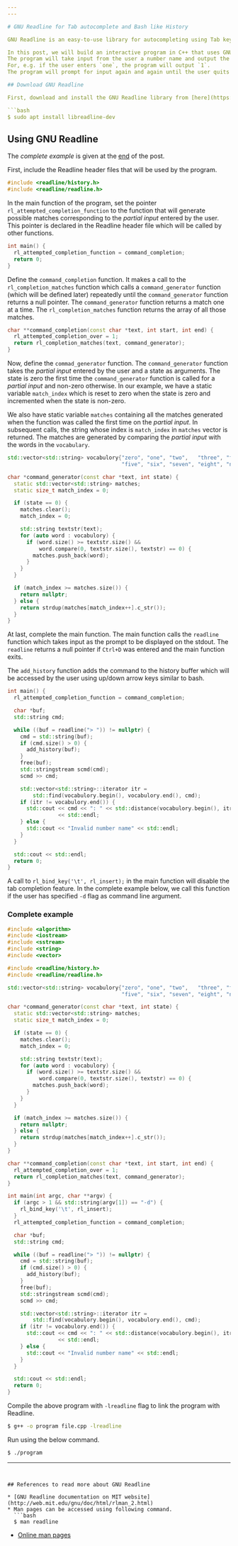 ```yaml
---
---

# GNU Readline for Tab autocomplete and Bash like History

GNU Readline is an easy-to-use library for autocompleting using Tab key and bash like history using up/down array keys for interactive programs with command line interface.<!--more-->

In this post, we will build an interactive program in C++ that uses GNU Readline library.
The program will take input from the user a number name and output the corresponding number.
For, e.g. if the user enters `one`, the program will output `1`.
The program will prompt for input again and again until the user quits by pressing `Ctrl+D`.

## Download GNU Readline

First, download and install the GNU Readline library from [here](https://ftp.gnu.org/gnu/readline/). Ubuntu users can easily download from apt using the following command.

```bash
$ sudo apt install libreadline-dev
```

## Using GNU Readline

The *complete example* is given at the [end](#complete-example) of the post.

First, include the Readline header files that will be used by the program.

```cpp
#include <readline/history.h>
#include <readline/readline.h>
```

In the main function of the program, set the pointer `rl_attempted_completion_function` to the function that will generate possible matches corresponding to the *partial input* entered by the user.
This pointer is declared in the Readline header file which will be called by other functions.

```cpp
int main() {
  rl_attempted_completion_function = command_completion;
  return 0;
}
```

Define the `command_completion` function. It makes a call to the `rl_completion_matches` function which calls a `command_generator` function (which will be defined later) repeatedly until the `command_generator` function returns a null pointer. The `command_generator` function returns a match one at a time. The `rl_completion_matches` function returns the array of all those matches.

```cpp
char **command_completion(const char *text, int start, int end) {
  rl_attempted_completion_over = 1;
  return rl_completion_matches(text, command_generator);
}
```

Now, define the `commad_generator` function. The `command_generator` function takes the *partial input* entered by the user and a state as arguments. The state is zero the first time the `command_generator` function is called for a *partial input* and non-zero otherwise. In our example, we have a static variable `match_index` which is reset to zero when the state is zero and incremented when the state is non-zero.

We also have static variable `matches` containing all the matches generated when the function was called the first time on the *partial input*. In subsequent calls, the string whose index is `match_index` in `matches` vector is returned. The matches are generated by comparing the *partial input* with the words in the `vocabulary`.

```cpp
std::vector<std::string> vocabulory{"zero", "one", "two",   "three", "four",
                                    "five", "six", "seven", "eight", "nine"};

char *command_generator(const char *text, int state) {
  static std::vector<std::string> matches;
  static size_t match_index = 0;

  if (state == 0) {
    matches.clear();
    match_index = 0;

    std::string textstr(text);
    for (auto word : vocabulory) {
      if (word.size() >= textstr.size() &&
          word.compare(0, textstr.size(), textstr) == 0) {
        matches.push_back(word);
      }
    }
  }

  if (match_index >= matches.size()) {
    return nullptr;
  } else {
    return strdup(matches[match_index++].c_str());
  }
}
```

At last, complete the main function. The main function calls the `readline` function which takes input as the prompt to be displayed on the stdout. The `readline` returns a null pointer if `Ctrl+D` was entered and the main function exits.

The `add_history` function adds the command to the history buffer which will be accessed by the user using up/down arrow keys similar to bash.

```cpp
int main() {
  rl_attempted_completion_function = command_completion;

  char *buf;
  std::string cmd;

  while ((buf = readline("> ")) != nullptr) {
    cmd = std::string(buf);
    if (cmd.size() > 0) {
      add_history(buf);
    }
    free(buf);
    std::stringstream scmd(cmd);
    scmd >> cmd;

    std::vector<std::string>::iterator itr =
        std::find(vocabulory.begin(), vocabulory.end(), cmd);
    if (itr != vocabulory.end()) {
      std::cout << cmd << ": " << std::distance(vocabulory.begin(), itr)
                << std::endl;
    } else {
      std::cout << "Invalid number name" << std::endl;
    }
  }

  std::cout << std::endl;
  return 0;
}
```

A call to `rl_bind_key('\t', rl_insert);` in the main function will disable the tab completion feature. In the complete example below, we call this function if the user has specified `-d` flag as command line argument.

### Complete example

```cpp
#include <algorithm>
#include <iostream>
#include <sstream>
#include <string>
#include <vector>

#include <readline/history.h>
#include <readline/readline.h>

std::vector<std::string> vocabulory{"zero", "one", "two",   "three", "four",
                                    "five", "six", "seven", "eight", "nine"};

char *command_generator(const char *text, int state) {
  static std::vector<std::string> matches;
  static size_t match_index = 0;

  if (state == 0) {
    matches.clear();
    match_index = 0;

    std::string textstr(text);
    for (auto word : vocabulory) {
      if (word.size() >= textstr.size() &&
          word.compare(0, textstr.size(), textstr) == 0) {
        matches.push_back(word);
      }
    }
  }

  if (match_index >= matches.size()) {
    return nullptr;
  } else {
    return strdup(matches[match_index++].c_str());
  }
}

char **command_completion(const char *text, int start, int end) {
  rl_attempted_completion_over = 1;
  return rl_completion_matches(text, command_generator);
}

int main(int argc, char **argv) {
  if (argc > 1 && std::string(argv[1]) == "-d") {
    rl_bind_key('\t', rl_insert);
  }
  rl_attempted_completion_function = command_completion;

  char *buf;
  std::string cmd;

  while ((buf = readline("> ")) != nullptr) {
    cmd = std::string(buf);
    if (cmd.size() > 0) {
      add_history(buf);
    }
    free(buf);
    std::stringstream scmd(cmd);
    scmd >> cmd;

    std::vector<std::string>::iterator itr =
        std::find(vocabulory.begin(), vocabulory.end(), cmd);
    if (itr != vocabulory.end()) {
      std::cout << cmd << ": " << std::distance(vocabulory.begin(), itr)
                << std::endl;
    } else {
      std::cout << "Invalid number name" << std::endl;
    }
  }

  std::cout << std::endl;
  return 0;
}
```

Compile the above program with `-lreadline` flag to link the program with Readline.

```bash
$ g++ -o program file.cpp -lreadline
```

Run using the below command.

```bash
$ ./program
```

---
```


## References to read more about GNU Readline

* [GNU Readline documentation on MIT website](http://web.mit.edu/gnu/doc/html/rlman_2.html)
* Man pages can be accessed using following command.
  ```bash
  $ man readline
  ```
* [Online man pages](http://man7.org/linux/man-pages/man3/readline.3.html)
